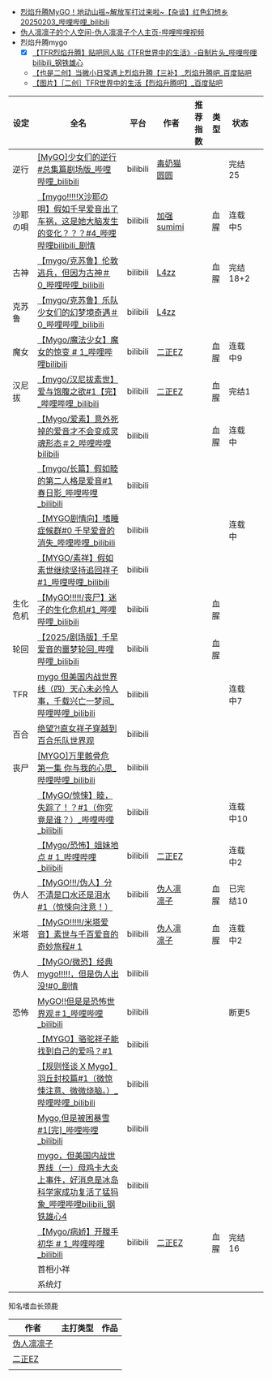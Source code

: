 * [烈焰升腾MyGO！地动山摇~解放军打过来啦~【杂谈】红色幻想乡20250203_哔哩哔哩_bilibili](https://www.bilibili.com/video/BV1KBNweWEP9)
* [伪人凛凛子的个人空间-伪人凛凛子个人主页-哔哩哔哩视频](https://space.bilibili.com/287467048?spm_id_from=333.337.0.0)
* 烈焰升腾mygo
	* [x] [【TFR烈焰升腾】贴吧同人贴《TFR世界中的生活》-自制片头_哔哩哔哩bilibili_钢铁雄心](https://www.bilibili.com/video/BV1d5woe2E7h/?spm_id_from=333.1007.tianma.1-3-3.click&vd_source=f129459aae6c6657e79d179b353113ae)
	* [【也是二创】当微小日常遇上烈焰升腾【三补】_烈焰升腾吧_百度贴吧](https://tieba.baidu.com/p/9398583921)
	* [【图片】［二创］TFR世界中的生活【烈焰升腾吧】_百度贴吧](https://tieba.baidu.com/p/9257906351)

| 设定   | 全名                                                                                                                                                    | 平台       | 作者                                               | 推荐指数 | 类型  | 状态     |     |
| ---- | ----------------------------------------------------------------------------------------------------------------------------------------------------- | -------- | ------------------------------------------------ | ---- | --- | ------ | --- |
| 逆行   | [[MyGO]少女们的逆行#总集篇剧场版_哔哩哔哩_bilibili](https://www.bilibili.com/video/BV1e3AKe6Eny/?spm_id_from=333.1391.0.0&vd_source=f129459aae6c6657e79d179b353113ae) | bilibili | [毒奶猫圆圆](https://space.bilibili.com/476626846)    |      |     | 完结25   |     |
| 沙耶の唄 | [【mygo!!!!!X沙耶の唄】假如千早爱音出了车祸，这是她大脑发生的变化？？？#4_哔哩哔哩bilibili_剧情](https://www.bilibili.com/video/BV16PX9YsEV2)                                             | bilibili | [加强sumimi](https://space.bilibili.com/668692355) |      | 血腥  | 连载中5   |     |
| 古神   | [【mygo/克苏鲁】伦敦逃兵，但因为古神＃0_哔哩哔哩_bilibili](https://www.bilibili.com/video/BV1nwprePEDV)                                                                   | bilibili | [L4zz](https://space.bilibili.com/8705728)       |      | 血腥  | 完结18+2 |     |
| 克苏鲁  | [【mygo/克苏鲁】乐队少女们的幻梦境奇遇＃0_哔哩哔哩_bilibili](https://www.bilibili.com/video/BV1fLx1eSEoC/)                                                                 | bilibili | [L4zz](https://space.bilibili.com/8705728)       |      |     |        |     |
| 魔女   | [【Mygo/魔法少女】魔女的惊变 # 1_哔哩哔哩bilibili](https://www.bilibili.com/video/BV1suK5eRE1V)                                                                      | bilibili | [二正EZ](https://space.bilibili.com/104128846)     |      | 血腥  | 连载中9   |     |
| 汉尼拔  | [【mygo/汉尼拔素世】爱与饱腹之欲#1【完】_哔哩哔哩_bilibili](https://www.bilibili.com/video/BV1g2XRY1Ebn)                                                                  | bilibili | [二正EZ](https://space.bilibili.com/104128846)     |      | 血腥  | 完结1    |     |
|      | [【Mygo/爱素】意外死掉的爱音才不会变成灵魂形态＃2_哔哩哔哩bilibili](https://www.bilibili.com/video/BV192XmYhEDf)                                                               | bilibili |                                                  |      | 血腥  | 连载中    |     |
|      | [【mygo/长篇】假如睦的第二人格是爱音#1 春日影_哔哩哔哩_bilibili](https://www.bilibili.com/video/BV1gNAueGErw/)                                                              | bilibili |                                                  |      |     |        |     |
|      | [【MYGO剧情向】嗜睡症候群#0 千早爱音的消失_哔哩哔哩_bilibili](https://www.bilibili.com/video/BV18rKAePEte)                                                                 | bilibili |                                                  |      |     | 连载中    |     |
|      | [【MYGO/素祥】假如素世继续坚持追回祥子#1_哔哩哔哩_bilibili](https://www.bilibili.com/video/BV1hsDrYvENH/)                                                                 | bilibili |                                                  |      |     |        |     |
| 生化危机 | [【MyGO!!!!!/丧尸】迷子的生化危机#1_哔哩哔哩_bilibili](https://www.bilibili.com/video/BV1LGPcebEtf)                                                                  | bilibili |                                                  |      | 血腥  |        |     |
| 轮回   | [【2025/剧场版】千早爱音的噩梦轮回_哔哩哔哩_bilibili](https://www.bilibili.com/video/BV1Xe9mYYEYS/)                                                                     | bilibili |                                                  |      | 血腥  |        |     |
| TFR  | [mygo 但美国内战世界线（四）天心未必怜人事，千载兴亡一梦间_哔哩哔哩_bilibili](https://www.bilibili.com/video/BV1tqCpYFEUx/)                                                         | bilibili |                                                  |      |     | 连载中7   |     |
| 百合   | [绝望?!直女祥子穿越到百合乐队世界观](https://www.bilibili.com/video/BV1ssAseyE1j)                                                                                     | bilibili |                                                  |      |     |        |     |
| 丧尸   | [[MYGO]万里骸骨危 第一集 你与我的心思_哔哩哔哩_bilibili](https://www.bilibili.com/video/BV12h9NYvEkA)                                                                   | bilibili |                                                  |      |     |        |     |
|      | [【MyGO/惊悚】睦，失踪了！？#1（你究竟是谁？）_哔哩哔哩_bilibili](https://www.bilibili.com/video/BV1BYsse9EQz/)                                                              | bilibili |                                                  |      |     | 连载中10  |     |
|      | [【Mygo/恐怖】姐妹地点 # 1_哔哩哔哩_bilibili](https://www.bilibili.com/video/BV1N9Q5YRE8r)                                                                        | bilibili | [二正EZ](https://space.bilibili.com/104128846)     |      |     | 连载中2   |     |
| 伪人   | [【MyGO!!!/伪人】分不清是口水还是泪水#1（惊悚向注意！）](https://www.bilibili.com/video/BV1Yvxfe5EwX/)                                                                      | bilibili | [伪人凛凛子](https://space.bilibili.com/287467048)    |      | 血腥  | 已完结10  |     |
| 米塔   | [【MyGO!!!!!/米塔爱音】素世与千百爱音的奇妙旅程# 1](https://www.bilibili.com/video/BV1CucVeMECG/)                                                                       | bilibili | [伪人凛凛子](https://space.bilibili.com/287467048)    |      | 血腥  | 连载中2   |     |
| 伪人   | [【MyGO/微恐】经典mygo!!!!!，但是伪人出没!#0_剧情](https://www.bilibili.com/video/BV1mzmKY4ECc/)                                                                     | bilibili |                                                  |      |     |        |     |
| 恐怖   | [MyGO!!但是是恐怖世界观＃1_哔哩哔哩_bilibili](https://www.bilibili.com/video/BV1Qi421v7tQ)                                                                         | bilibili |                                                  |      |     | 断更5    |     |
|      | [【MYGO】骆驼祥子能找到自己的爱吗？#1](https://www.bilibili.com/video/BV1hG411a7DB/)                                                                                 | bilibili |                                                  |      |     |        |     |
|      | [【规则怪谈 X Mygo】羽丘封校篇#1（微惊悚注意、微微烧脑。）_哔哩哔哩_bilibili](https://www.bilibili.com/video/BV1p9vjeeEoL)                                                        | bilibili |                                                  |      |     |        |     |
|      | [Mygo,但是被困暴雪#1[完]_哔哩哔哩_bilibili](https://www.bilibili.com/video/BV1e6sweDEjk/)                                                                        | bilibili |                                                  |      |     |        |     |
|      | [mygo，但美国内战世界线（一）母鸡卡大炎上事件，好消息是冰岛科学家成功复活了猛犸象_哔哩哔哩bilibili_钢铁雄心4](https://www.bilibili.com/video/BV1bXDGYXE9p/)                                         | bilibili |                                                  |      |     |        |     |
|      | [【Mygo/病娇】开膛手初华 # 1_哔哩哔哩_bilibili](https://www.bilibili.com/video/BV1UPcBemE9V/)                                                                      | bilibili | [二正EZ](https://space.bilibili.com/104128846)     |      | 血腥  | 完结16   |     |
|      | 首相小祥                                                                                                                                                  |          |                                                  |      |     |        |     |
|      | 系统灯                                                                                                                                                   |          |                                                  |      |     |        |     |
知名嗜血长颈鹿

| 作者                                            | 主打类型 | 作品  |
| --------------------------------------------- | ---- | --- |
| [伪人凛凛子](https://space.bilibili.com/287467048) |      |     |
| [二正EZ](https://space.bilibili.com/104128846)  |      |     |
|                                               |      |     |
